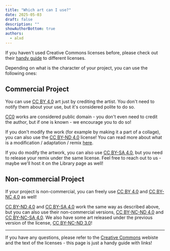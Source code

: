 ```yaml
---
title: "Which art can I use?"
date: 2025-05-03
draft: false
description: ""
showAuthorBottom: true
authors:
  - alxd
---
```


If you haven't used Creative Commons licenses before, please check out their [handy guide](https://creativecommons.org/share-your-work/cclicenses/) to different licenses.

Depending on what is the character of your project, you can use the following ones:

## Commercial Project

You can use [CC BY 4.0](/tags/cc-by-4.0/) art just by crediting the artist. You don't need to notify them about your use, but it's considered polite to do so.

[CC0](/tags/cc0) works are considered public domain - you don't even need to credit the author, but if one is known - we encourage you to do so!

If you don't modify the work (for example by making it a part of a collage), you can also use the [CC BY-ND 4.0](/tags/cc-by-nd-4.0/) license! You can read more about what is a modification / adaptation / remix [here](https://guides.lib.uw.edu/bothell/creativecommons/adapt).

If you do modify the artwork, you can also use [CC BY-SA 4.0](/tags/cc-by-sa-4.0/), but you need to release your remix under the same license. Feel free to reach out to us - maybe we'll host it on the Library page as well!

## Non-commercial Project

If your project is non-commercial, you can freely use [CC BY 4.0](/tags/cc-by-4.0/) and [CC BY-NC 4.0](/tags/cc-by-nc-4.0/) as well!

[CC BY-ND 4.0](/tags/cc-by-nd-4.0/) and [CC BY-SA 4.0](/tags/cc-by-sa-4.0/) work the same way as described above, but you can also use their non-commercial versions, [CC BY-NC-ND 4.0](/tags/cc-by-nc-nd-4.0/) and [CC BY-NC-SA 4.0](/tags/cc-by-nc-sa-4.0/). We also have some art released under the previous version of the license, [CC BY-NC-ND 3.0](/tags/cc-by-nc-nd-3.0/)!

---

If you have any questions, please refer to the [Creative Commons](https://creativecommons.org/share-your-work/cclicenses/) webiste and the text of the licenses - this page is just a handy guide with links!
